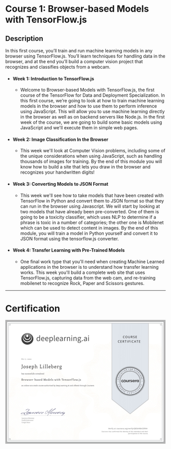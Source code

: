 # Course 1: Browser-based Models with TensorFlow.js

## Description
In this first course, you’ll train and run machine learning models in any browser using TensorFlow.js. You’ll learn techniques for handling data in the browser, and at the end you’ll build a computer vision project that recognizes and classifies objects from a webcam.

- #### Week 1: Introduction to TensorFlow.js
	- Welcome to Browser-based Models with TensorFlow.js, the first course of the TensorFlow for Data and Deployment Specialization. In this first course, we’re going to look at how to train machine learning models in the browser and how to use them to perform inference using JavaScript. This will allow you to use machine learning directly in the browser as well as on backend servers like Node.js. In the first week of the course, we are going to build some basic models using JavaScript and we'll execute them in simple web pages.
- #### Week 2: Image Classification In the Browser
	- This week we'll look at Computer Vision problems, including some of the unique considerations when using JavaScript, such as handling thousands of images for training. By the end of this module you will know how to build a site that lets you draw in the browser and recognizes your handwritten digits!
- #### Week 3: Converting Models to JSON Format
	- This week we'll see how to take models that have been created with TensorFlow in Python and convert them to JSON format so that they can run in the browser using Javascript. We will start by looking at two models that have already been pre-converted. One of them is going to be a toxicity classifier, which uses NLP to determine if a phrase is toxic in a number of categories; the other one is Mobilenet which can be used to detect content in images. By the end of this module, you will train a model in Python yourself and convert it to JSON format using the tensorflow.js converter.
- #### Week 4: Transfer Learning with Pre-Trained Models
	- One final work type that you'll need when creating Machine Learned applications in the browser is to understand how transfer learning works. This week you'll build a complete web site that uses TensorFlow.js, capturing data from the web cam, and re-training mobilenet to recognize Rock, Paper and Scissors gestures.

---

# Certification
<p align="center">
  <img src="../TensorFlow Data and Deployment Certification Images/Courses/Browser-based-Models_with_TensorFlow_js.jpg" | width=800 />
</p>
